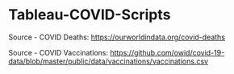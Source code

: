 # Tableau-COVID-Scripts

Source - COVID Deaths: https://ourworldindata.org/covid-deaths

Source - COVID Vaccinations: https://github.com/owid/covid-19-data/blob/master/public/data/vaccinations/vaccinations.csv
